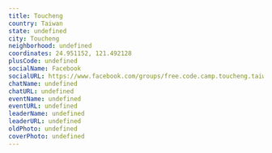 ```yaml
---
title: Toucheng
country: Taiwan
state: undefined
city: Toucheng
neighborhood: undefined
coordinates: 24.951152, 121.492128
plusCode: undefined
socialName: Facebook
socialURL: https://www.facebook.com/groups/free.code.camp.toucheng.taiwan
chatName: undefined
chatURL: undefined
eventName: undefined
eventURL: undefined
leaderName: undefined
leaderURL: undefined
oldPhoto: undefined
coverPhoto: undefined
---
```

